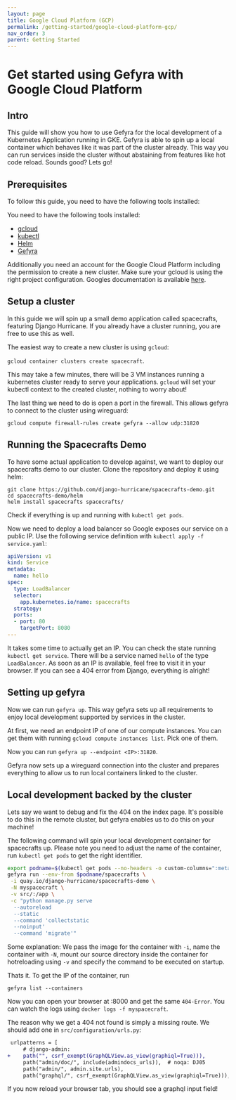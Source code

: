 ```yaml
---
layout: page
title: Google Cloud Platform (GCP)
permalink: /getting-started/google-cloud-platform-gcp/
nav_order: 3
parent: Getting Started
---
```


# Get started using Gefyra with Google Cloud Platform

## Intro

This guide will show you how to use Gefyra for the local development of a Kubernetes
Application running in GKE. Gefyra is able to spin up a local container which
behaves like it was part of the cluster already. This way you can run services
inside the cluster without abstaining from features like hot code reload. Sounds
good? Lets go!

## Prerequisites

To follow this guide, you need to have the following tools installed:

You need to have the following tools installed:

* [gcloud](https://cloud.google.com/sdk/docs/install-sdk)
* [kubectl](https://kubernetes.io/docs/tasks/tools/)
* [Helm](https://helm.sh/docs/intro/install/)
* [Gefyra](https://gefyra.dev/installation/)

Additionally you need an account for the Google Cloud Platform including the
permission to create a new cluster. Make sure your gcloud is using the right
project configuration. Googles documentation is available
[here](https://cloud.google.com/docs/get-started).

## Setup a cluster

In this guide we will spin up a small demo application called spacecrafts,
featuring Django Hurricane. If you already have a cluster running, you are free
to use this as well.

The easiest way to create a new cluster is using `gcloud`:

`gcloud container clusters create spacecraft`.

This may take a few minutes, there will be 3 VM instances running a kubernetes
cluster ready to serve your applications. `gcloud` will set your
kubectl context to the created cluster, nothing to worry about!

The last thing we need to do is open a port in the firewall. This allows gefyra
to connect to the cluster using wireguard:

`gcloud compute firewall-rules create gefyra --allow udp:31820`

## Running the Spacecrafts Demo

To have some actual application to develop against, we want to deploy our
spacecrafts demo to our cluster. Clone the repository and deploy it using helm:

```
git clone https://github.com/django-hurricane/spacecrafts-demo.git
cd spacecrafts-demo/helm
helm install spacecrafts spacecrafts/
```

Check if everything is up and running with `kubectl get pods`.

Now we need to deploy a load balancer so Google exposes our service on a public
IP.  Use the following service definition with `kubectl apply -f
service.yaml`:

```yaml
apiVersion: v1
kind: Service
metadata:
  name: hello
spec:
  type: LoadBalancer
  selector:
    app.kubernetes.io/name: spacecrafts
  strategy:
  ports:
  - port: 80
    targetPort: 8080
---
```

It takes some time to actually get an IP. You can check the state running
`kubectl get service`. There will be a service named `hello` of the type
`LoadBalancer`. As soon as an IP is available, feel free to visit it in your
browser. If you can see a 404 error from Django, everything is alright!

## Setting up gefyra

Now we can run `gefyra up`. This way gefyra sets up all requirements
to enjoy local development supported by services in the cluster.

At first, we need an endpoint IP of one of our compute instances. You can get
them with running `gcloud compute instances list`. Pick one of them.

Now you can run `gefyra up --endpoint <IP>:31820`.

Gefyra now sets up a wireguard connection into the cluster and prepares
everything to allow us to run local containers linked to the cluster.

## Local development backed by the cluster

Lets say we want to debug and fix the 404 on the index page. It's possible to do
this in the remote cluster, but gefyra enables us to do this on your machine!

The following command will spin your local development container for spacecrafts
up. Please note you need to adjust the name of the container, run `kubectl get
pods` to get the right identifier.

```bash
export podname=$(kubectl get pods --no-headers -o custom-columns=":metadata.name" | grep -v postgres)
gefyra run --env-from $podname/spacecrafts \
 -i quay.io/django-hurricane/spacecrafts-demo \
 -N myspacecraft \
 -v src/:/app \
 -c "python manage.py serve 
  --autoreload 
  --static 
  --command 'collectstatic 
  --noinput' 
  --command 'migrate'" 
```

Some explanation: We pass the image for the container with `-i`, name the container with `-N`, mount our 
source directory inside the container for hotreloading using `-v` and specify the command to be executed 
on startup.

Thats it. To get the IP of the container, run 

`gefyra list --containers`

Now you can open your browser at <IP>:8000 and get the same `404-Error`. You can watch the logs using 
`docker logs -f myspacecraft`.
  
The reason why we get a 404 not found is simply a missing route. We should add one in `src/configuration/urls.py`:

```diff
 urlpatterns = [
     # django-admin:
+    path("", csrf_exempt(GraphQLView.as_view(graphiql=True))),
     path("admin/doc/", include(admindocs_urls)),  # noqa: DJ05
     path("admin/", admin.site.urls),
     path("graphql/", csrf_exempt(GraphQLView.as_view(graphiql=True))),
```
  
If you now reload your browser tab, you should see a graphql input field!

